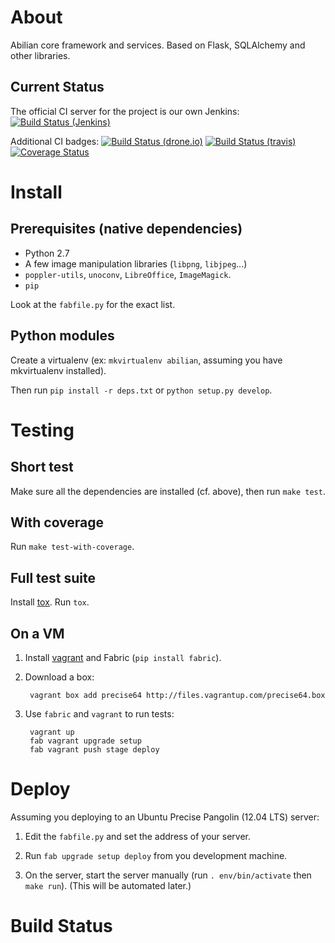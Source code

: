 About
=====

Abilian core framework and services. Based on Flask, SQLAlchemy and other
libraries.

Current Status
--------------

The official CI server for the project is our own Jenkins:
[![Build Status (Jenkins)](http://jenkins.abilian.com/job/Abilian-Core/badge/icon)](http://jenkins.abilian.com/job/Abilian-Core/)

Additional CI badges:
[![Build Status (drone.io)](https://drone.io/github.com/abilian/abilian-core/status.png)](https://drone.io/github.com/abilian/abilian-core/latest)
[![Build Status (travis)](https://api.travis-ci.org/abilian/abilian-core.png)](https://travis-ci.org/abilian/abilian-core)
[![Coverage Status](https://coveralls.io/repos/abilian/abilian-core/badge.png?branch=master)](https://coveralls.io/r/abilian/abilian-core?branch=master)


Install
=======

Prerequisites (native dependencies)
-----------------------------------

- Python 2.7
- A few image manipulation libraries (`libpng`, `libjpeg`...)
- `poppler-utils`, `unoconv`, `LibreOffice`, `ImageMagick`.
- `pip`

Look at the `fabfile.py` for the exact list.

Python modules
--------------

Create a virtualenv (ex: `mkvirtualenv abilian`, assuming you have
mkvirtualenv installed).

Then run `pip install -r deps.txt` or `python setup.py develop`.


Testing
=======

Short test
----------

Make sure all the dependencies are installed (cf. above), then
run `make test`.

With coverage
-------------

Run `make test-with-coverage`.

Full test suite
---------------

Install [tox](http://pypi.python.org/pypi/tox). Run `tox`.

On a VM
-------

1. Install [vagrant](http://vagrantup.com/) and Fabric (`pip install fabric`).

2. Download a box:

        vagrant box add precise64 http://files.vagrantup.com/precise64.box

3. Use `fabric` and `vagrant` to run tests:

        vagrant up
        fab vagrant upgrade setup
        fab vagrant push stage deploy


Deploy
======

Assuming you deploying to an Ubuntu Precise Pangolin (12.04 LTS) server:

1. Edit the `fabfile.py` and set the address of your server.

2. Run `fab upgrade setup deploy` from you development machine.

3. On the server, start the server manually (run `. env/bin/activate` then `make run`).
   (This will be automated later.)


Build Status
============

